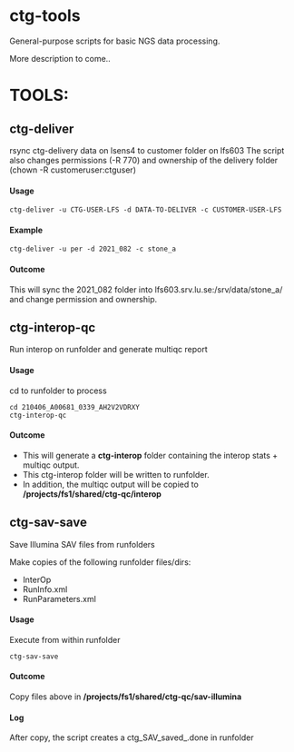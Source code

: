 # ctg-tools

General-purpose scripts for basic NGS data processing.

More description to come..


# TOOLS: 

## ctg-deliver

rsync ctg-delivery data on lsens4 to customer folder on lfs603
The script also changes permissions (-R 770) and ownership of the delivery folder (chown -R customeruser:ctguser)

#### Usage
```
ctg-deliver -u CTG-USER-LFS -d DATA-TO-DELIVER -c CUSTOMER-USER-LFS
```

#### Example
```
ctg-deliver -u per -d 2021_082 -c stone_a
```

#### Outcome
This will sync the 2021_082 folder into lfs603.srv.lu.se:/srv/data/stone_a/ and change permission and ownership.




## ctg-interop-qc

Run interop on runfolder and generate multiqc report

#### Usage

cd to runfolder to process
```
cd 210406_A00681_0339_AH2V2VDRXY
ctg-interop-qc
``` 

#### Outcome
- This will generate a **ctg-interop** folder containing the interop stats + multiqc output.
- This ctg-interop folder will be written to runfolder.
- In addition, the multiqc output will be copied to **/projects/fs1/shared/ctg-qc/interop**



## ctg-sav-save

Save Illumina SAV files from runfolders

Make copies of the following runfolder files/dirs:
- InterOp           
- RunInfo.xml       
- RunParameters.xml 

#### Usage
Execute from within runfolder
```
ctg-sav-save
```

#### Outcome 
Copy files above in **/projects/fs1/shared/ctg-qc/sav-illumina**

#### Log
After copy, the script creates a ctg_SAV_saved_<runfolder-name>.done in runfolder




